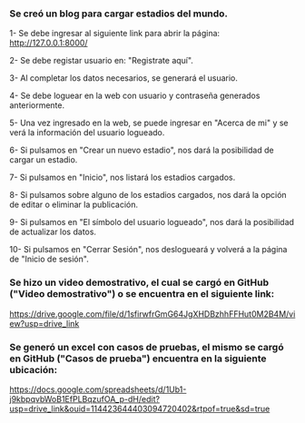 ### Se creó un blog para cargar estadios del mundo.

1- Se debe ingresar al siguiente link para abrir la página: http://127.0.0.1:8000/

2- Se debe registar usuario en: "Registrate aquí".

3- Al completar los datos necesarios, se generará el usuario.

4- Se debe loguear en la web con usuario y contraseña generados anteriormente.

5- Una vez ingresado en la web, se puede ingresar en "Acerca de mi" y se verá la información del usuario logueado.

6- Si pulsamos en "Crear un nuevo estadio", nos dará la posibilidad de cargar un estadio.

7- Si pulsamos en "Inicio", nos listará los estadios cargados.

8- Si pulsamos sobre alguno de los estadios cargados, nos dará la opción de editar o eliminar la publicación.

9- Si pulsamos en "El símbolo del usuario logueado", nos dará la posibilidad de actualizar los datos.

10- Si pulsamos en "Cerrar Sesión", nos deslogueará y volverá a la página de "Inicio de sesión".

### Se hizo un video demostrativo, el cual se cargó en GitHub ("Video demostrativo") o se encuentra en el siguiente link:

https://drive.google.com/file/d/1sfirwfrGmG64JgXHDBzhhFFHut0M2B4M/view?usp=drive_link

### Se generó un excel con casos de pruebas, el mismo se cargó en GitHub ("Casos de prueba") encuentra en la siguiente ubicación:

https://docs.google.com/spreadsheets/d/1Ub1-j9kbpqvbWoB1EfPLBqzufOA_p-dH/edit?usp=drive_link&ouid=114423644403094720402&rtpof=true&sd=true

